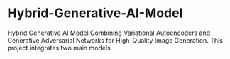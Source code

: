 # Hybrid-Generative-AI-Model
Hybrid Generative AI Model Combining Variational Autoencoders and Generative Adversarial Networks for High-Quality Image Generation. This project integrates two main models
